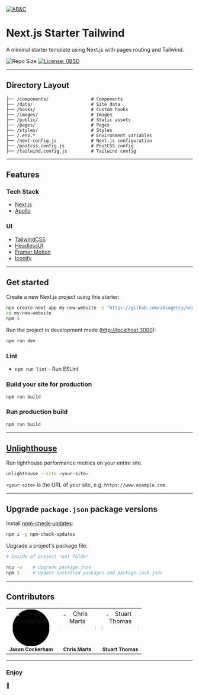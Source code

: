 <!-- markdownlint-disable -->
[![AB&C](https://avatars3.githubusercontent.com/u/22617576?s=200&v=4)](https://abccreative.com/)
<!-- markdownlint-enable -->

# Next.js Starter Tailwind

A minimal starter template using Next.js with pages routing and Tailwind.

![Repo Size](https://img.shields.io/github/repo-size/badges/shields.svg?style=for-the-badge)
[![License: 0BSD](https://img.shields.io/badge/license-0BSD-blue.svg?style=for-the-badge)](http://unlicense.org/)

---

## Directory Layout

```shell
├── /components/                # Components
├── /data/                      # Site data
├── /hooks/                     # Custom hooks
├── /images/                    # Images
├── /public/                    # Static assets
├── /pages/                     # Pages
├── /styles/                    # Styles
├── /.env.*                     # Environment variables
├── /next-config.js             # Next.js configuration
├── /postcss.config.js          # PostCSS config
├── /tailwind.config.js         # Tailwind config
```

---

## Features

### Tech Stack

- [Next.js](https://nextjs.org/)
- [Apollo](https://www.apollographql.com/)

### UI

- [TailwindCSS](https://tailwindcss.com/)
- [HeadlessUI](https://headlessui.dev/)
- [Framer Motion](https://www.framer.com/motion/)
- [Iconify](https://iconify.design/)

---

## Get started

Create a new Next.js project using this starter:

```sh
npx create-next-app my-new-website -e "https://github.com/abcagency/nextjs-pages-tailwind"
cd my-new-website
npm i
```

Run the project in development mode ([http://localhost:3000](http://localhost:3000)):

```sh
npm run dev
```

### Lint

- `npm run lint` - Run ESLint

### Build your site for production

```sh
npm run build
```

### Run production build

```sh
npm run build
```

---

## [Unlighthouse](https://unlighthouse.dev/)

Run lighthouse performance metrics on your entire site.

```sh
unlighthouse --site <your-site>
```

`<your-site>` is the URL of your site, e.g. `https://www.example.com`.

---

## Upgrade `package.json` package versions

Install [npm-check-updates](https://www.npmjs.com/package/npm-check-updates):

```sh
npm i -g npm-check-updates
```

Upgrade a project's package file:

```sh
# Inside of project root folder

ncu -u    # Upgrade package.json
npm i     # Update installed packages and package-lock.json
```

---

## Contributors

<!-- markdownlint-disable -->
<table>
  <tr>
    <td align="center" style=""><img src="https://avatars.githubusercontent.com/u/6616625?s=60&v=4" width="100px;"  style="background-color: #000; border-radius: 9999px;" alt="Jason Cockerham"/><br /><sub><b>Jason Cockerham</b></sub></td>
		<td align="center"><img src="https://avatars.githubusercontent.com/u/650202?s=120&v=4" width="100px;"  style="border-radius: 9999px;" alt="Chris Marts"/><br /><sub><b>Chris Marts</b></sub></td>
		<td align="center"><img src="https://avatars.githubusercontent.com/u/25408000?s=120&v=4" width="100px;" style="border-radius: 9999px;" alt="Stuart Thomas"/><br /><sub><b>Stuart Thomas</b></sub></td>
  </tr>
</table>
<!-- markdownlint-enable -->

---

### Enjoy

:metal:
